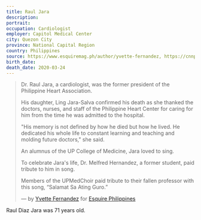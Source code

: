 ```yaml
---
title: Raul Jara
description: 
portrait: 
occupation: Cardiologist
employer: Capitol Medical Center
city: Quezon City
province: National Capital Region
country: Philippines
source: https://www.esquiremag.ph/author/yvette-fernandez, https://cnnphilippines.com/news/2020/3/24/Cardiologist-Raul-Jara-death-coronavirus-COVID-19.html
birth_date: 
death_date: 2020-03-24
---
```


> Dr. Raul Jara, a cardiologist, was the former president of the Philippine Heart Association.
> 
> His daughter, Ling Jara-Salva confirmed his death as she thanked the doctors, nurses, and staff of the Philippine Heart Center for caring for him from the time he was admitted to the hospital.
> 
> "His memory is not defined by how he died but how he lived. He dedicated his whole life to constant learning and teaching and molding future doctors," she said.
> 
> An alumnus of the UP College of Medicine, Jara loved to sing.  
> 
> To celebrate Jara's life, Dr. Melfred Hernandez, a former student, paid tribute to him in song.
> 
> Members of the UPMedChoir paid tribute to their fallen professor with this song, “Salamat Sa Ating Guro.”
> 
> &mdash; by [Yvette Fernandez](https://www.esquiremag.ph/author/yvette-fernandez) for [Esquire Philippines](https://www.esquiremag.ph/long-reads/doctors-lost-to-covid-19-a2325-20200329-lfrm)

Raul Diaz Jara was 71 years old.